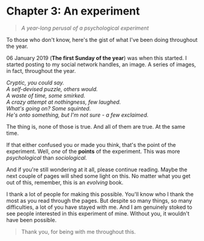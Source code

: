 # Chapter 3: An experiment

> *A year-long perusal of a psychological experiment*  

To those who don't know, here's the gist of what I've been doing throughout the year.  

06 January 2019 (**The first Sunday of the year**) was when this started. I started posting to my social network handles, an image. A series of images, in fact, throughout the year.  

*Cryptic, you could say.  
A self-devised puzzle, others would.  
A waste of time, some smirked.  
A crazy attempt at nothingness, few laughed.  
What's going on? Some squinted.  
He's onto something, but I'm not sure - a few exclaimed.*  

The thing is, none of those is true. And all of them are true. At the same time.  

If that either confused you or made you think, that's the point of the experiment. Well, *one* of the **points** of the experiment.
This was more *psychological* than *sociological.*  

And if you're still wondering at it all, please continue reading. Maybe the next couple of pages will shed some light on this. No matter what you get out of this, remember, this is an *evolving* book.  

I thank a lot of people for making this possible. You'll know who I thank the most as you read through the pages. But despite so many things, so many difficulties, a lot of you have stayed with me. And I am genuinely stoked to see people interested in this experiment of mine. Without you, it wouldn't have been possible.  

> Thank you, for being with me throughout this.  